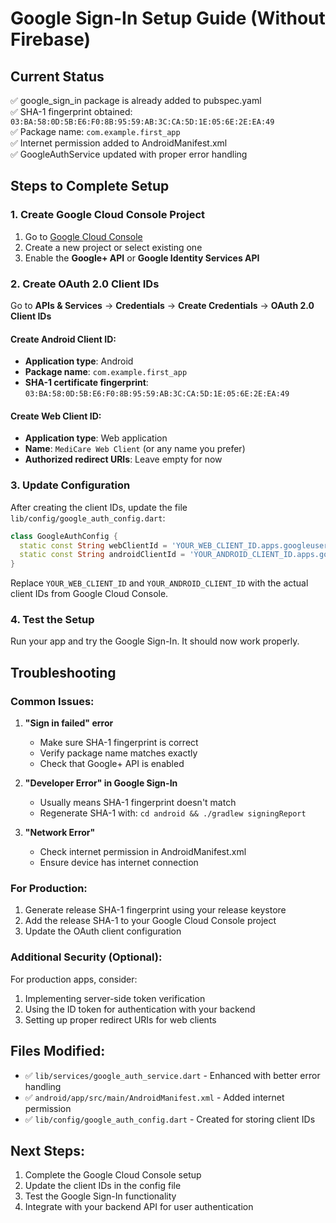# Google Sign-In Setup Guide (Without Firebase)

## Current Status
✅ google_sign_in package is already added to pubspec.yaml  
✅ SHA-1 fingerprint obtained: `03:BA:58:0D:5B:E6:F0:8B:95:59:AB:3C:CA:5D:1E:05:6E:2E:EA:49`  
✅ Package name: `com.example.first_app`  
✅ Internet permission added to AndroidManifest.xml  
✅ GoogleAuthService updated with proper error handling  

## Steps to Complete Setup

### 1. Create Google Cloud Console Project

1. Go to [Google Cloud Console](https://console.cloud.google.com/)
2. Create a new project or select existing one
3. Enable the **Google+ API** or **Google Identity Services API**

### 2. Create OAuth 2.0 Client IDs

Go to **APIs & Services** → **Credentials** → **Create Credentials** → **OAuth 2.0 Client IDs**

#### Create Android Client ID:
- **Application type**: Android
- **Package name**: `com.example.first_app`
- **SHA-1 certificate fingerprint**: `03:BA:58:0D:5B:E6:F0:8B:95:59:AB:3C:CA:5D:1E:05:6E:2E:EA:49`

#### Create Web Client ID:
- **Application type**: Web application
- **Name**: `MediCare Web Client` (or any name you prefer)
- **Authorized redirect URIs**: Leave empty for now

### 3. Update Configuration

After creating the client IDs, update the file `lib/config/google_auth_config.dart`:

```dart
class GoogleAuthConfig {
  static const String webClientId = 'YOUR_WEB_CLIENT_ID.apps.googleusercontent.com';
  static const String androidClientId = 'YOUR_ANDROID_CLIENT_ID.apps.googleusercontent.com';
}
```

Replace `YOUR_WEB_CLIENT_ID` and `YOUR_ANDROID_CLIENT_ID` with the actual client IDs from Google Cloud Console.

### 4. Test the Setup

Run your app and try the Google Sign-In. It should now work properly.

## Troubleshooting

### Common Issues:

1. **"Sign in failed" error**
   - Make sure SHA-1 fingerprint is correct
   - Verify package name matches exactly
   - Check that Google+ API is enabled

2. **"Developer Error" in Google Sign-In**
   - Usually means SHA-1 fingerprint doesn't match
   - Regenerate SHA-1 with: `cd android && ./gradlew signingReport`

3. **"Network Error"**
   - Check internet permission in AndroidManifest.xml
   - Ensure device has internet connection

### For Production:

1. Generate release SHA-1 fingerprint using your release keystore
2. Add the release SHA-1 to your Google Cloud Console project
3. Update the OAuth client configuration

### Additional Security (Optional):

For production apps, consider:
1. Implementing server-side token verification
2. Using the ID token for authentication with your backend
3. Setting up proper redirect URIs for web clients

## Files Modified:

- ✅ `lib/services/google_auth_service.dart` - Enhanced with better error handling
- ✅ `android/app/src/main/AndroidManifest.xml` - Added internet permission
- ✅ `lib/config/google_auth_config.dart` - Created for storing client IDs

## Next Steps:

1. Complete the Google Cloud Console setup
2. Update the client IDs in the config file
3. Test the Google Sign-In functionality
4. Integrate with your backend API for user authentication
